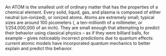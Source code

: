 An ATOM is the smallest unit of ordinary matter that has the properties of a chemical element. Every solid, liquid, gas, and plasma is composed of either neutral (un-ionized), or ionized atoms. Atoms are extremely small; typical sizes are around 100 picometers (, a ten-millionth of a millimeter, or 1/254,000,000 of an inch). They are small enough that attempting to predict their behavior using classical physics – as if they were billiard balls, for example – gives noticeably incorrect predictions due to quantum effects: current atomic models have incorporated quantum mechanics to better explain and predict this behavior.
